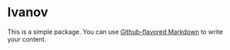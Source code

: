 # Ivanov

This is a simple package. You can use
[Github-flavored Markdown](https://guides.github.com/features/mastering-markdown/)
to write your content.